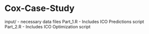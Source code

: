 # Cox-Case-Study

input/ - necessary data files
Part_1.R - Includes ICO Predictions script
Part_2.R - Includes ICO Optimization script


